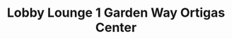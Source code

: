 ---
addr: ' 1 Garden Way Ortigas Center'
city: Pasig
country: Philippines
description: 1 Garden Way Ortigas Center 1650 Pasig City Pasig
id: 4c637691eb82d13ab22308d6
lat: 14.5815834326291
lng: 121.05729882353775
title: Lobby Lounge 1 Garden Way Ortigas Center
venue: Lobby Lounge
---